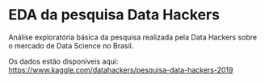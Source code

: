 # EDA da pesquisa Data Hackers

Análise exploratória básica da pesquisa realizada pela Data Hackers sobre o
mercado de Data Science no Brasil.

Os dados estão disponíveis aqui:
<https://www.kaggle.com/datahackers/pesquisa-data-hackers-2019>
